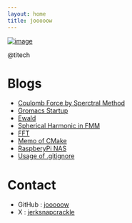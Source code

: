 ```yaml
---
layout: home
title: jooooow
---
```



[![image](https://github.com/jooooow.png)](https://ja.wikipedia.org/wiki/%E5%AE%87%E5%AE%99%E3%83%91%E3%83%88%E3%83%AD%E3%83%BC%E3%83%AB%E3%83%AB%E3%83%AB%E5%AD%90)

@titech

# Blogs

+ <a href="/archive/coulomb_spectral.html">Coulomb Force by Sperctral Method</a>
+ <a href="/archive/groamcs_startup.html">Gromacs Startup</a>
+ <a href="/archive/ewald.html">Ewald</a>
+ <a href="/archive/fmm_spherical.html">Spherical Harmonic in FMM</a>
+ <a href="/archive/fft.html">FFT</a>
+ <a href="/archive/cmake_tutorial.html">Memo of CMake</a>
+ <a href="/archive/naspi.html">RaspberyPi NAS</a>
+ <a href="/archive/about_gitignore.html">Usage of .gitignore</a>

# Contact

+ GitHub : <a href="https://github.com/jooooow">jooooow</a>
+ X : <a href="https://x.com/jerksnapcrackle">jerksnapcrackle</a>